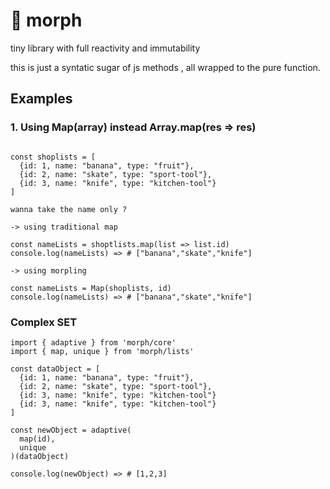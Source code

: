 # 🌊 morph
tiny library with full reactivity and immutability

this is just a syntatic sugar of js methods , all wrapped to the pure function.


## Examples

### 1. Using Map(array) instead Array.map(res => res)
```

const shoplists = [
  {id: 1, name: "banana", type: "fruit"},
  {id: 2, name: "skate", type: "sport-tool"},
  {id: 3, name: "knife", type: "kitchen-tool"}
]

wanna take the name only ?

-> using traditional map

const nameLists = shoptlists.map(list => list.id)
console.log(nameLists) => # ["banana","skate","knife"]

-> using morpling

const nameLists = Map(shoplists, id)
console.log(nameLists) => # ["banana","skate","knife"]
```

### Complex SET
```
import { adaptive } from 'morph/core'
import { map, unique } from 'morph/lists'

const dataObject = [
  {id: 1, name: "banana", type: "fruit"},
  {id: 2, name: "skate", type: "sport-tool"},
  {id: 3, name: "knife", type: "kitchen-tool"}
  {id: 3, name: "knife", type: "kitchen-tool"}
]

const newObject = adaptive(
  map(id),
  unique
)(dataObject)

console.log(newObject) => # [1,2,3]

```

